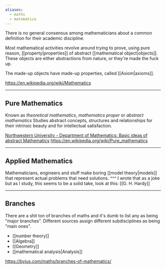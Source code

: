 ```yaml
---
aliases:
  - maths
  - matematica
---
```

There is no general consensus among mathematicians about a common definition for their academic discipline.

Most mathematical activities revolve around trying to prove, using pure reason, [[property|properties]] of abstract [[mathematical object|objects]].
These objects are either abstractions from nature, or they're made the fuck up.

The made-up objects have made-up properties, called [[Axiom|axioms]].

https://en.wikipedia.org/wiki/Mathematics

---

## Pure Mathematics

Known as _theoretical mathematics_, _mathematics proper_ or _abstract mathematics_
Studies abstract concepts, structures and relationships for their intrinsic beauty and for intellectual satisfaction.

[Northwestern University - Department of Mathematics: Basic ideas of abstract Mathematics](https://www.google.com/url?sa=t&source=web&rct=j&opi=89978449&url=http://math.northwestern.edu/~clark/285/handouts/abs-math.pdf&ved=2ahUKEwjX7Jn7p9qFAxUv7LsIHYk6DaEQFnoECA4QAw&usg=AOvVaw1fBtqzAq27UDbpZqrWJOHv)
https://en.wikipedia.org/wiki/Pure_mathematics

---

## Applied Mathematics

Mathematicians, engineers and stuff make boring [[model theory|models]] that represent actual problems that need solutions.
^^^ I wrote that as a joke but as I study, this seems to be a solid take, look at this: [[G. H. Hardy]]

---

## Branches

There are a shit ton of branches of maths and it's dumb to list any as being "major branches".
Different sources assign different subdisciplines as being "main ones".

- [[number theory]]
- [[Algebra]]
- [[Geometry]]
- [[mathematical analysis|Analysis]]

https://byjus.com/maths/branches-of-mathematics/